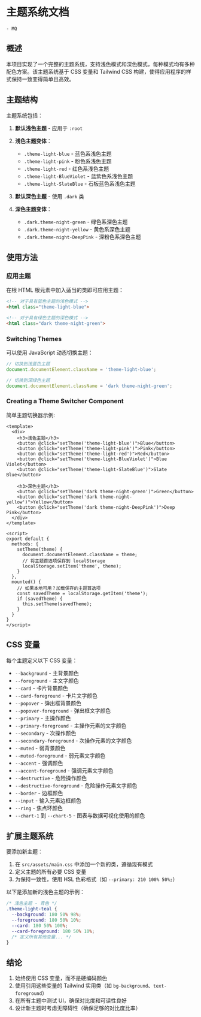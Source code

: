 # 主题系统文档
`- MQ`
## 概述

本项目实现了一个完整的主题系统，支持浅色模式和深色模式，每种模式均有多种配色方案。该主题系统基于 CSS 变量和 Tailwind CSS 构建，使得应用程序的样式保持一致变得简单且高效。

## 主题结构

主题系统包括：

1. **默认浅色主题** - 应用于 `:root`
2. **浅色主题变体**：
   - `.theme-light-blue` - 蓝色系浅色主题
   - `.theme-light-pink` - 粉色系浅色主题
   - `.theme-light-red` - 红色系浅色主题
   - `.theme-light-BlueViolet` - 蓝紫色系浅色主题
   - `.theme-light-SlateBlue` - 石板蓝色系浅色主题

3. **默认深色主题** - 使用 `.dark` 类
4. **深色主题变体**：
   - `.dark.theme-night-green` - 绿色系深色主题
   - `.dark.theme-night-yellow` - 黄色系深色主题
   - `.dark.theme-night-DeepPink` - 深粉色系深色主题

## 使用方法

### 应用主题

在根 HTML 根元素中加入适当的类即可应用主题：
```html
<!-- 对于具有蓝色主题的浅色模式 -->
<html class="theme-light-blue">

<!-- 对于具有绿色主题的深色模式 -->
<html class="dark theme-night-green">
```

### Switching Themes

可以使用 JavaScript 动态切换主题：

```javascript
// 切换到浅蓝色主题
document.documentElement.className = 'theme-light-blue';

// 切换到深绿色主题
document.documentElement.className = 'dark theme-night-green';
```

### Creating a Theme Switcher Component

简单主题切换器示例:

```vue
<template>
  <div>
    <h3>浅色主题</h3>
    <button @click="setTheme('theme-light-blue')">Blue</button>
    <button @click="setTheme('theme-light-pink')">Pink</button>
    <button @click="setTheme('theme-light-red')">Red</button>
    <button @click="setTheme('theme-light-BlueViolet')">Blue Violet</button>
    <button @click="setTheme('theme-light-SlateBlue')">Slate Blue</button>
    
    <h3>深色主题</h3>
    <button @click="setTheme('dark theme-night-green')">Green</button>
    <button @click="setTheme('dark theme-night-yellow')">Yellow</button>
    <button @click="setTheme('dark theme-night-DeepPink')">Deep Pink</button>
  </div>
</template>

<script>
export default {
  methods: {
    setTheme(theme) {
      document.documentElement.className = theme;
      // 将主题首选项保存到 localStorage
      localStorage.setItem('theme', theme);
    }
  },
  mounted() {
    // 如果本地可用？加载保存的主题首选项
    const savedTheme = localStorage.getItem('theme');
    if (savedTheme) {
      this.setTheme(savedTheme);
    }
  }
}
</script>
```

## CSS 变量

每个主题定义以下 CSS 变量：

- `--background` - 主背景颜色
- `--foreground` - 主文字颜色
- `--card` - 卡片背景颜色
- `--card-foreground` - 卡片文字颜色
- `--popover` - 弹出框背景颜色
- `--popover-foreground` - 弹出框文字颜色
- `--primary` - 主操作颜色
- `--primary-foreground` - 主操作元素的文字颜色
- `--secondary` - 次操作颜色
- `--secondary-foreground` - 次操作元素的文字颜色
- `--muted` - 弱背景颜色
- `--muted-foreground` - 弱元素文字颜色
- `--accent` - 强调颜色
- `--accent-foreground` - 强调元素文字颜色
- `--destructive` - 危险操作颜色
- `--destructive-foreground` - 危险操作元素文字颜色
- `--border` - 边框颜色
- `--input` - 输入元素边框颜色
- `--ring` - 焦点环颜色
- `--chart-1` 到 `--chart-5` - 图表与数据可视化使用的颜色


## 扩展主题系统

要添加新主题：

1. 在 `src/assets/main.css` 中添加一个新的类，遵循现有模式
2. 定义主题的所有必要 CSS 变量
3. 为保持一致性，使用 HSL 色彩格式（如 `--primary: 210 100% 50%;`）

以下是添加新的浅色主题的示例：

```css
/* 浅色主题 - 青色 */
.theme-light-teal {
  --background: 180 50% 98%;
  --foreground: 180 50% 10%;
  --card: 180 50% 100%;
  --card-foreground: 180 50% 10%;
  /* 定义所有其他变量... */
}
```

## 结论

1. 始终使用 CSS 变量，而不是硬编码颜色
2. 使用引用这些变量的 Tailwind 实用类（如 `bg-background`、`text-foreground`）
3. 在所有主题中测试 UI，确保对比度和可读性良好
4. 设计新主题时考虑无障碍性（确保足够的对比度比率）
